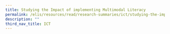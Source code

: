```yaml
---
title: Studying the Impact of implementing Multimodal Literacy
permalink: /elis/resources/read/research-summaries/ict/studying-the-impact-of-implementing-multimodal-literacy/
description: ""
third_nav_title: ICT
---
```

